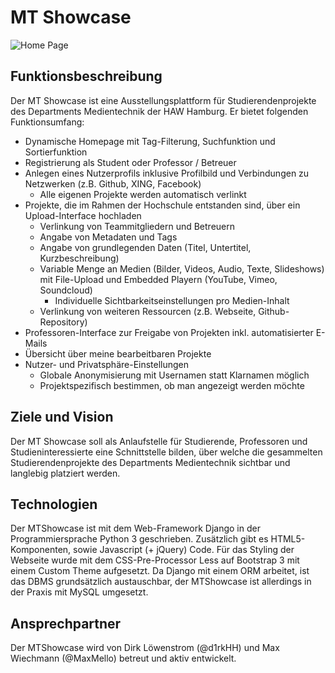# MT Showcase
![Home Page](http://i.imgur.com/RKzy6JS.png)
## Funktionsbeschreibung
Der MT Showcase ist eine Ausstellungsplattform für Studierendenprojekte des Departments Medientechnik der HAW Hamburg.
Er bietet folgenden Funktionsumfang:
* Dynamische Homepage mit Tag-Filterung, Suchfunktion und Sortierfunktion
* Registrierung als Student oder Professor / Betreuer
* Anlegen eines Nutzerprofils inklusive Profilbild und Verbindungen zu Netzwerken (z.B. Github, XING, Facebook)
    * Alle eigenen Projekte werden automatisch verlinkt
* Projekte, die im Rahmen der Hochschule entstanden sind, über ein Upload-Interface hochladen
    * Verlinkung von Teammitgliedern und Betreuern
    * Angabe von Metadaten und Tags
    * Angabe von grundlegenden Daten (Titel, Untertitel, Kurzbeschreibung)
    * Variable Menge an Medien (Bilder, Videos, Audio, Texte, Slideshows) mit File-Upload und Embedded Playern (YouTube, Vimeo, Soundcloud)
        * Individuelle Sichtbarkeitseinstellungen pro Medien-Inhalt
    * Verlinkung von weiteren Ressourcen (z.B. Webseite, Github-Repository)
* Professoren-Interface zur Freigabe von Projekten inkl. automatisierter E-Mails
* Übersicht über meine bearbeitbaren Projekte
* Nutzer- und Privatsphäre-Einstellungen
    * Globale Anonymisierung mit Usernamen statt Klarnamen möglich
    * Projektspezifisch bestimmen, ob man angezeigt werden möchte
## Ziele und Vision
Der MT Showcase soll als Anlaufstelle für Studierende, Professoren und Studieninteressierte eine Schnittstelle bilden, über welche die 
gesammelten Studierendenprojekte des Departments Medientechnik sichtbar und langlebig platziert werden.
## Technologien
Der MTShowcase ist mit dem Web-Framework Django in der Programmiersprache Python 3 geschrieben. Zusätzlich gibt es HTML5-Komponenten, sowie
 Javascript (+ jQuery) Code. Für das Styling der Webseite wurde mit dem CSS-Pre-Processor Less auf Bootstrap 3 mit einem Custom Theme aufgesetzt. Da Django mit einem ORM arbeitet, ist das DBMS grundsätzlich austauschbar,
 der MTShowcase ist allerdings in der Praxis mit MySQL umgesetzt.
## Ansprechpartner
Der MTShowcase wird von Dirk Löwenstrom (@d1rkHH) und Max Wiechmann (@MaxMello) betreut und aktiv entwickelt.